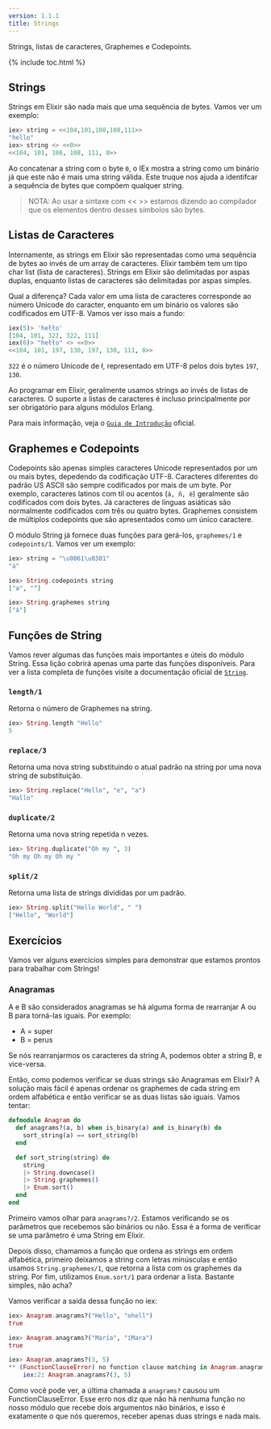 ```yaml
---
version: 1.1.1
title: Strings
---
```


Strings, listas de caracteres, Graphemes e Codepoints.

{% include toc.html %}

## Strings

Strings em Elixir são nada mais que uma sequência de bytes. Vamos ver um exemplo:

```elixir
iex> string = <<104,101,108,108,111>>
"hello"
iex> string <> <<0>>
<<104, 101, 108, 108, 111, 0>>
```

Ao concatenar a string com o byte `0`, o IEx mostra a string como um binário já que este não é mais uma string válida. Este truque nos ajuda a identifcar a sequência de bytes que compõem qualquer string.

>NOTA: Ao usar a sintaxe com << >> estamos dizendo ao compilador que os elementos dentro desses símbolos são bytes.

## Listas de Caracteres

Internamente, as strings em Elixir são representadas como uma sequência de bytes ao invés de um array de caracteres. Elixir também tem um tipo char list (lista de caracteres). Strings em Elixir são delimitadas por aspas duplas, enquanto listas de caracteres são delimitadas por aspas simples.

Qual a diferença? Cada valor em uma lista de caracteres corresponde ao número Unicode do caracter, enquanto em um binário os valores são codificados em UTF-8. Vamos ver isso mais a fundo:

```elixir
iex(5)> 'hełło'
[104, 101, 322, 322, 111]
iex(6)> "hełło" <> <<0>>
<<104, 101, 197, 130, 197, 130, 111, 0>>
```

`322` é o número Unicode de ł, representado em UTF-8 pelos dois bytes `197`, `130`.

Ao programar em Elixir, geralmente usamos strings ao invés de listas de caracteres. O suporte a listas de caracteres é incluso principalmente por ser obrigatório para alguns módulos Erlang.

Para mais informação, veja o [`Guia de Introdução`](http://elixir-lang.org/getting-started/binaries-strings-and-char-lists.html) oficial.

## Graphemes e Codepoints

Codepoints são apenas simples caracteres Unicode representados por um ou mais bytes, depedendo da codificação UTF-8. Caracteres diferentes do padrão US ASCII são sempre codificados por mais de um byte. Por exemplo, caracteres latinos com til ou acentos (`á, ñ, è`) geralmente são codificados com dois bytes. Já caracteres de línguas asiáticas são normalmente codificados com três ou quatro bytes. Graphemes consistem de múltiplos codepoints que são apresentados como um único caractere.

O módulo String já fornece duas funções para gerá-los, `graphemes/1` e `codepoints/1`. Vamos ver um exemplo:

```elixir
iex> string = "\u0061\u0301"
"á"

iex> String.codepoints string
["a", "́"]

iex> String.graphemes string
["á"]
```

## Funções de String

Vamos rever algumas das funções mais importantes e úteis do módulo String. Essa lição cobrirá apenas uma parte das funções disponíveis. Para ver a lista completa de funções visite a documentação oficial de [`String`](https://hexdocs.pm/elixir/String.html).

### `length/1`

Retorna o número de Graphemes na string.

```elixir
iex> String.length "Hello"
5
```

### `replace/3`

Retorna uma nova string substituindo o atual padrão na string por uma nova string de substituição.

```elixir
iex> String.replace("Hello", "e", "a")
"Hallo"
```

### `duplicate/2`

Retorna uma nova string repetida n vezes.

```elixir
iex> String.duplicate("Oh my ", 3)
"Oh my Oh my Oh my "
```

### `split/2`

Retorna uma lista de strings divididas por um padrão.

```elixir
iex> String.split("Hello World", " ")
["Hello", "World"]
```

## Exercícios

Vamos ver alguns exercícios simples para demonstrar que estamos prontos para trabalhar com Strings!

### Anagramas

A e B são considerados anagramas se há alguma forma de rearranjar A ou B para torná-las iguais. Por exemplo:

+ A = super
+ B = perus

Se nós rearranjarmos os caracteres da string A, podemos obter a string B, e vice-versa.

Então, como podemos verificar se duas strings são Anagramas em Elixir? A solução mais fácil é apenas ordenar os graphemes de cada string em ordem alfabética e então verificar se as duas listas são iguais. Vamos tentar:

```elixir
defmodule Anagram do
  def anagrams?(a, b) when is_binary(a) and is_binary(b) do
    sort_string(a) == sort_string(b)
  end

  def sort_string(string) do
    string
    |> String.downcase()
    |> String.graphemes()
    |> Enum.sort()
  end
end
```

Primeiro vamos olhar para `anagrams?/2`. Estamos verificando se os parâmetros que recebemos são binários ou não. Essa é a forma de verificar se uma parâmetro é uma String em Elixir.

Depois disso, chamamos a função que ordena as strings em ordem alfabética, primeiro deixamos a string com letras minúsculas e então usamos `String.graphemes/1`, que retorna a lista com os graphemes da string. Por fim, utilizamos `Enum.sort/1` para ordenar a lista. Bastante simples, não acha?

Vamos verificar a saída dessa função no iex:

```elixir
iex> Anagram.anagrams?("Hello", "ohell")
true

iex> Anagram.anagrams?("María", "íMara")
true

iex> Anagram.anagrams?(3, 5)
** (FunctionClauseError) no function clause matching in Anagram.anagrams?/2
    iex:2: Anagram.anagrams?(3, 5)
```

Como você pode ver, a última chamada a `anagrams?` causou um FunctionClauseError. Esse erro nos diz que não há nenhuma função no nosso módulo que recebe dois argumentos não binários, e isso é exatamente o que nós queremos, receber apenas duas strings e nada mais.
